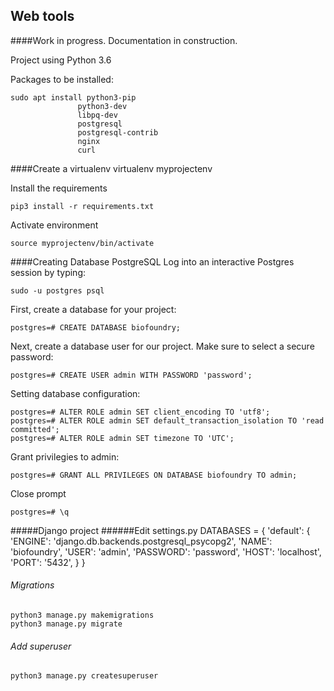 Web tools
----------
  
####Work in progress. Documentation in construction.

Project using Python 3.6

Packages to be installed:
  
    sudo apt install python3-pip 
                   python3-dev 
                   libpq-dev 
                   postgresql 
                   postgresql-contrib 
                   nginx 
                   curl

####Create a virtualenv
    virtualenv myprojectenv

Install the requirements

    pip3 install -r requirements.txt

Activate environment
    
    source myprojectenv/bin/activate         



####Creating Database PostgreSQL
Log into an interactive Postgres session by typing:

    sudo -u postgres psql

First, create a database for your project:

    postgres=# CREATE DATABASE biofoundry;

Next, create a database user for our project. Make sure to select a secure password:
    
    postgres=# CREATE USER admin WITH PASSWORD 'password';

Setting database configuration:

    postgres=# ALTER ROLE admin SET client_encoding TO 'utf8';
    postgres=# ALTER ROLE admin SET default_transaction_isolation TO 'read committed';
    postgres=# ALTER ROLE admin SET timezone TO 'UTC';

Grant privilegies to admin:

    postgres=# GRANT ALL PRIVILEGES ON DATABASE biofoundry TO admin;

Close prompt
    
    postgres=# \q

#####Django project
######Edit settings.py
    DATABASES = {
        'default': {
            'ENGINE': 'django.db.backends.postgresql_psycopg2',
            'NAME': 'biofoundry',
            'USER': 'admin',
            'PASSWORD': 'password',
            'HOST': 'localhost',
            'PORT': '5432',
        }
    }

###### Migrations
    python3 manage.py makemigrations
    python3 manage.py migrate 

###### Add superuser
    python3 manage.py createsuperuser